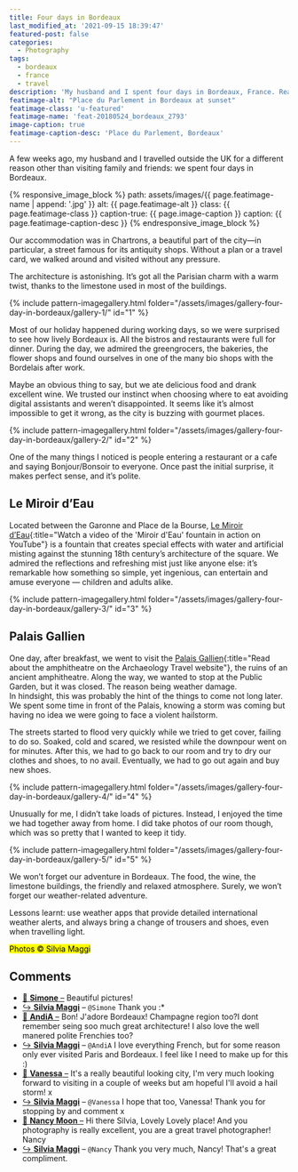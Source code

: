 ```yaml
---
title: Four days in Bordeaux
last_modified_at: '2021-09-15 18:39:47'
featured-post: false
categories:
  - Photography
tags:
  - bordeaux
  - france
  - travel
description: 'My husband and I spent four days in Bordeaux, France. Read about what we saw and did, and look at the photos I took in this beautiful city.'
featimage-alt: "Place du Parlement in Bordeaux at sunset"
featimage-class: 'u-featured'
featimage-name: 'feat-20180524_bordeaux_2793'
image-caption: true
featimage-caption-desc: 'Place du Parlement, Bordeaux'
---
```

<p class="lead">A few weeks ago, my husband and I travelled outside the UK for a different reason other than visiting family and friends: we spent four days in Bordeaux.</p>

<!--more-->

{% responsive_image_block %}
  path: assets/images/{{ page.featimage-name | append: '.jpg' }}
  alt: {{ page.featimage-alt }}
  class: {{ page.featimage-class }}
  caption-true: {{ page.image-caption }}
  caption: {{ page.featimage-caption-desc }}
{% endresponsive_image_block %}

Our accommodation was in Chartrons, a beautiful part of the city—in particular, a street famous for its antiquity shops. Without a plan or a travel card, we walked around and visited without any pressure.

The architecture is astonishing. It’s got all the Parisian charm with a warm twist, thanks to the limestone used in most of the buildings.

{% include pattern-imagegallery.html folder="/assets/images/gallery-four-day-in-bordeaux/gallery-1/" id="1" %}

Most of our holiday happened during working days, so we were surprised to see how lively Bordeaux is. All the bistros and restaurants were full for dinner. During the day, we admired the greengrocers, the bakeries, the flower shops and found ourselves in one of the many bio shops with the Bordelais after work.

Maybe an obvious thing to say, but we ate delicious food and drank excellent wine. We trusted our instinct when choosing where to eat avoiding digital assistants and weren’t disappointed. It seems like it’s almost impossible to get it wrong, as the city is buzzing with gourmet places.

{% include pattern-imagegallery.html folder="/assets/images/gallery-four-day-in-bordeaux/gallery-2/" id="2" %}

One of the many things I noticed is people entering a restaurant or a cafe and saying Bonjour/Bonsoir to everyone. Once past the initial surprise, it makes perfect sense, and it’s polite.

## Le Miroir d’Eau

Located between the Garonne and Place de la Bourse, [Le Miroir d’Eau](https://youtu.be/0s8RIkpMf8Q){:title="Watch a video of the 'Miroir d'Eau' fountain in action on YouTube"} is a fountain that creates special effects with water and artificial misting against the stunning 18th century’s architecture of the square. We admired the reflections and refreshing mist just like anyone else: it’s remarkable how something so simple, yet ingenious, can entertain and amuse everyone — children and adults alike.

{% include pattern-imagegallery.html folder="/assets/images/gallery-four-day-in-bordeaux/gallery-3/" id="3" %}

## Palais Gallien

One day, after breakfast, we went to visit the [Palais Gallien](https://archaeology-travel.com/france/bordeaux-roman-amphitheatre/){:title="Read about the amphitheatre on the Archaeology Travel website"}, the ruins of an ancient amphitheatre. Along the way, we wanted to stop at the Public Garden, but it was closed. The reason being weather damage.  
In hindsight, this was probably the hint of the things to come not long later. We spent some time in front of the Palais, knowing a storm was coming but having no idea we were going to face a violent hailstorm.

The streets started to flood very quickly while we tried to get cover, failing to do so. Soaked, cold and scared, we resisted while the downpour went on for minutes. After this, we had to go back to our room and try to dry our clothes and shoes, to no avail. Eventually, we had to go out again and buy new shoes.

{% include pattern-imagegallery.html folder="/assets/images/gallery-four-day-in-bordeaux/gallery-4/" id="4" %}

Unusually for me, I didn’t take loads of pictures. Instead, I enjoyed the time we had together away from home. I did take photos of our room though, which was so pretty that I wanted to keep it tidy.

{% include pattern-imagegallery.html folder="/assets/images/gallery-four-day-in-bordeaux/gallery-5/" id="5" %}

We won’t forget our adventure in Bordeaux. The food, the wine, the limestone buildings, the friendly and relaxed atmosphere. Surely, we won’t forget our weather-related adventure.

Lessons learnt: use weather apps that provide detailed international weather alerts, and always bring a change of trousers and shoes, even when travelling light.

<p class="detached"><mark class="smd-highlight small">Photos &copy; Silvia Maggi</mark></p>

<div class="smd-responses my-3 pt-3">
  <h2>Comments</h2>
  <div class="webmentions">
    <ul class="comments">
      <li>
        <a class="reaction" rel="nofollow ugc" title="mentioned" href="https://minutestomidnight.co.uk">💬 <strong>Simone</strong>&nbsp;&ndash;</a>
        <span>Beautiful pictures!</span>
      </li>
      <li class="reaction-reply">
        <a class="reaction" title="mentioned" href="{{ site.url }}">↪️ <strong>Silvia Maggi</strong></a>&nbsp;&ndash;&nbsp;<code>@Simone</code>
        <span>Thank you :*</span>
      </li>
      <li>
        <a class="reaction" rel="nofollow ugc" title="mentioned" href="http://www.inyourdreams.fi">💬 <strong>AndiA</strong>&nbsp;&ndash;</a>
        <span>Bon! J'adore Bordeaux! Champagne region too?I dont remember seing soo much great architecture! I also love the well manered polite Frenchies too?</span>
      </li>
      <li class="reaction-reply">
        <a class="reaction" title="mentioned" href="{{ site.url }}">↪️ <strong>Silvia Maggi</strong></a>&nbsp;&ndash;&nbsp;<code>@AndiA</code>
        <span>I love everything French, but for some reason only ever visited Paris and Bordeaux. I feel like I need to make up for this :)</span>
      </li>
      <li>
        <a class="reaction" rel="nofollow ugc" title="mentioned" href="https://www.thesimpsonsisters.co.uk">💬 <strong>Vanessa</strong>&nbsp;&ndash;</a>
        <span>It's a really beautiful looking city, I'm very much looking forward to visiting in a couple of weeks but am hopeful I'll avoid a hail storm! x</span>
      </li>
      <li class="reaction-reply">
        <a class="reaction" title="mentioned" href="{{ site.url }}">↪️ <strong>Silvia Maggi</strong></a>&nbsp;&ndash;&nbsp;<code>@Vanessa</code> <span>I hope that too, Vanessa! Thank you for stopping by and comment x</span>
      </li>
      <li>
        <a class="reaction" rel="nofollow ugc" title="mentioned" href="http://www.overthemoonabout.com">💬 <strong>Nancy Moon</strong>&nbsp;&ndash;</a>
        <span>Hi there Silvia, Lovely Lovely place! And you photography is really excellent, you are a great travel photographer! Nancy</span>
      </li>
      <li class="reaction-reply">
        <a class="reaction" title="mentioned" href="{{ site.url }}">↪️ <strong>Silvia Maggi</strong></a>&nbsp;&ndash;&nbsp;<code>@Nancy</code> 
        <span>Thank you very much, Nancy! That's a great compliment.</span>
      </li>
    </ul>
  </div>
</div>